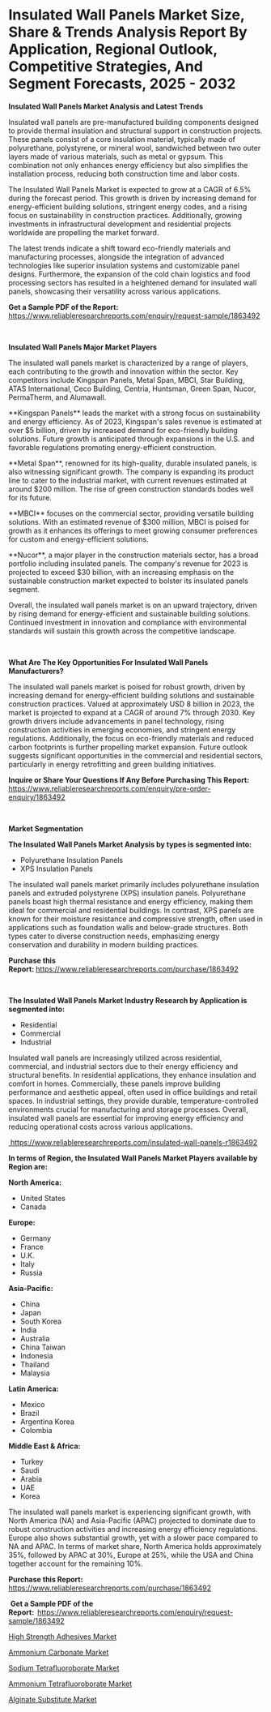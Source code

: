 <p><h1>Insulated Wall Panels Market Size, Share & Trends Analysis Report By Application, Regional Outlook, Competitive Strategies, And Segment Forecasts, 2025 - 2032</h1></p><p><strong>Insulated Wall Panels Market Analysis and Latest Trends</strong></p>
<p><p>Insulated wall panels are pre-manufactured building components designed to provide thermal insulation and structural support in construction projects. These panels consist of a core insulation material, typically made of polyurethane, polystyrene, or mineral wool, sandwiched between two outer layers made of various materials, such as metal or gypsum. This combination not only enhances energy efficiency but also simplifies the installation process, reducing both construction time and labor costs.</p><p>The Insulated Wall Panels Market is expected to grow at a CAGR of 6.5% during the forecast period. This growth is driven by increasing demand for energy-efficient building solutions, stringent energy codes, and a rising focus on sustainability in construction practices. Additionally, growing investments in infrastructural development and residential projects worldwide are propelling the market forward. </p><p>The latest trends indicate a shift toward eco-friendly materials and manufacturing processes, alongside the integration of advanced technologies like superior insulation systems and customizable panel designs. Furthermore, the expansion of the cold chain logistics and food processing sectors has resulted in a heightened demand for insulated wall panels, showcasing their versatility across various applications.</p></p>
<p><strong>Get a Sample PDF of the Report:&nbsp;</strong> <a href="https://www.reliableresearchreports.com/enquiry/request-sample/1863492?utm_campaign=24&utm_medium=2&utm_source=Github&utm_content=ia&utm_term=01042025&utm_id=insulated-wall-panels">https://www.reliableresearchreports.com/enquiry/request-sample/1863492</a></p>
<p>&nbsp;</p>
<p><strong>Insulated Wall Panels Major Market Players</strong></p>
<p><p>The insulated wall panels market is characterized by a range of players, each contributing to the growth and innovation within the sector. Key competitors include Kingspan Panels, Metal Span, MBCI, Star Building, ATAS International, Ceco Building, Centria, Huntsman, Green Span, Nucor, PermaTherm, and Alumawall.</p><p>**Kingspan Panels** leads the market with a strong focus on sustainability and energy efficiency. As of 2023, Kingspan's sales revenue is estimated at over $5 billion, driven by increased demand for eco-friendly building solutions. Future growth is anticipated through expansions in the U.S. and favorable regulations promoting energy-efficient construction.</p><p>**Metal Span**, renowned for its high-quality, durable insulated panels, is also witnessing significant growth. The company is expanding its product line to cater to the industrial market, with current revenues estimated at around $200 million. The rise of green construction standards bodes well for its future.</p><p>**MBCI** focuses on the commercial sector, providing versatile building solutions. With an estimated revenue of $300 million, MBCI is poised for growth as it enhances its offerings to meet growing consumer preferences for custom and energy-efficient solutions.</p><p>**Nucor**, a major player in the construction materials sector, has a broad portfolio including insulated panels. The company's revenue for 2023 is projected to exceed $30 billion, with an increasing emphasis on the sustainable construction market expected to bolster its insulated panels segment.</p><p>Overall, the insulated wall panels market is on an upward trajectory, driven by rising demand for energy-efficient and sustainable building solutions. Continued investment in innovation and compliance with environmental standards will sustain this growth across the competitive landscape.</p></p>
<p>&nbsp;</p>
<p><strong>What Are The Key Opportunities For Insulated Wall Panels Manufacturers?</strong></p>
<p><p>The insulated wall panels market is poised for robust growth, driven by increasing demand for energy-efficient building solutions and sustainable construction practices. Valued at approximately USD 8 billion in 2023, the market is projected to expand at a CAGR of around 7% through 2030. Key growth drivers include advancements in panel technology, rising construction activities in emerging economies, and stringent energy regulations. Additionally, the focus on eco-friendly materials and reduced carbon footprints is further propelling market expansion. Future outlook suggests significant opportunities in the commercial and residential sectors, particularly in energy retrofitting and green building initiatives.</p></p>
<p><strong>Inquire or Share Your Questions If Any Before Purchasing This Report:</strong> <a href="https://www.reliableresearchreports.com/enquiry/pre-order-enquiry/1863492?utm_campaign=24&utm_medium=2&utm_source=Github&utm_content=ia&utm_term=01042025&utm_id=insulated-wall-panels">https://www.reliableresearchreports.com/enquiry/pre-order-enquiry/1863492</a></p>
<p>&nbsp;</p>
<p><strong>Market Segmentation</strong></p>
<p><strong>The Insulated Wall Panels Market Analysis by types is segmented into:</strong></p>
<p><ul><li>Polyurethane Insulation Panels</li><li>XPS Insulation Panels</li></ul></p>
<p><p>The insulated wall panels market primarily includes polyurethane insulation panels and extruded polystyrene (XPS) insulation panels. Polyurethane panels boast high thermal resistance and energy efficiency, making them ideal for commercial and residential buildings. In contrast, XPS panels are known for their moisture resistance and compressive strength, often used in applications such as foundation walls and below-grade structures. Both types cater to diverse construction needs, emphasizing energy conservation and durability in modern building practices.</p></p>
<p><strong>Purchase this Report:&nbsp;</strong><a href="https://www.reliableresearchreports.com/purchase/1863492?utm_campaign=24&utm_medium=2&utm_source=Github&utm_content=ia&utm_term=01042025&utm_id=insulated-wall-panels">https://www.reliableresearchreports.com/purchase/1863492</a></p>
<p>&nbsp;</p>
<p><strong>The Insulated Wall Panels Market Industry Research by Application is segmented into:</strong></p>
<p><ul><li>Residential</li><li>Commercial</li><li>Industrial</li></ul></p>
<p><p>Insulated wall panels are increasingly utilized across residential, commercial, and industrial sectors due to their energy efficiency and structural benefits. In residential applications, they enhance insulation and comfort in homes. Commercially, these panels improve building performance and aesthetic appeal, often used in office buildings and retail spaces. In industrial settings, they provide durable, temperature-controlled environments crucial for manufacturing and storage processes. Overall, insulated wall panels are essential for improving energy efficiency and reducing operational costs across various applications.</p></p>
<p><a href="https://www.reliableresearchreports.com/insulated-wall-panels-r1863492?utm_campaign=24&utm_medium=2&utm_source=Github&utm_content=ia&utm_term=01042025&utm_id=insulated-wall-panels">&nbsp;https://www.reliableresearchreports.com/insulated-wall-panels-r1863492</a></p>
<p><strong>In terms of Region, the Insulated Wall Panels Market Players available by Region are:</strong></p>
<p>
    <p> <strong> North America: </strong>
        <ul>
            <li>United States</li>
            <li>Canada</li>
        </ul>
        </p> 
    <p> <strong> Europe: </strong>
        <ul>
            <li>Germany</li>
            <li>France</li>
            <li>U.K.</li>
            <li>Italy</li>
            <li>Russia</li>
        </ul>
        </p> 
    <p> <strong> Asia-Pacific: </strong>
        <ul>
            <li>China</li>
            <li>Japan</li>
            <li>South Korea</li>
            <li>India</li>
            <li>Australia</li>
            <li>China Taiwan</li>
            <li>Indonesia</li>
            <li>Thailand</li>
            <li>Malaysia</li>
        </ul>
        </p> 
    <p> <strong> Latin America: </strong>
        <ul>
            <li>Mexico</li>
            <li>Brazil</li>
            <li>Argentina Korea</li>
            <li>Colombia</li>
        </ul>
        </p> 
    <p> <strong> Middle East & Africa: </strong>
        <ul>
            <li>Turkey</li>
            <li>Saudi</li>
            <li>Arabia</li>
            <li>UAE</li>
            <li>Korea</li>
        </ul>
    </p>
    </p>
<p><p>The insulated wall panels market is experiencing significant growth, with North America (NA) and Asia-Pacific (APAC) projected to dominate due to robust construction activities and increasing energy efficiency regulations. Europe also shows substantial growth, yet with a slower pace compared to NA and APAC. In terms of market share, North America holds approximately 35%, followed by APAC at 30%, Europe at 25%, while the USA and China together account for the remaining 10%.</p></p>
<p><strong>Purchase this Report: </strong><a href="https://www.reliableresearchreports.com/purchase/1863492?utm_campaign=24&utm_medium=2&utm_source=Github&utm_content=ia&utm_term=01042025&utm_id=insulated-wall-panels">https://www.reliableresearchreports.com/purchase/1863492</a></p>
<p>&nbsp;<strong>Get a Sample PDF of the Report:&nbsp;&nbsp;</strong><a href="https://www.reliableresearchreports.com/enquiry/request-sample/1863492?utm_campaign=24&utm_medium=2&utm_source=Github&utm_content=ia&utm_term=01042025&utm_id=insulated-wall-panels">https://www.reliableresearchreports.com/enquiry/request-sample/1863492</a></p>
<p><strong></strong></p>
<p><p><a href="https://github.com/cachaskluwe/Market-Research-Report-List-1/blob/main/high-strength-adhesives-market.md?utm_campaign=24&utm_medium=2&utm_source=Github&utm_content=ia&utm_term=01042025&utm_id=insulated-wall-panels">High Strength Adhesives Market</a></p><p><a href="https://github.com/mehakmiamid1/Market-Research-Report-List-1/blob/main/ammonium-carbonate-market.md?utm_campaign=24&utm_medium=2&utm_source=Github&utm_content=ia&utm_term=01042025&utm_id=insulated-wall-panels">Ammonium Carbonate Market</a></p><p><a href="https://github.com/lelkohydesyj/Market-Research-Report-List-1/blob/main/sodium-tetrafluoroborate-market.md?utm_campaign=24&utm_medium=2&utm_source=Github&utm_content=ia&utm_term=01042025&utm_id=insulated-wall-panels">Sodium Tetrafluoroborate Market</a></p><p><a href="https://github.com/thanenegenqa/Market-Research-Report-List-1/blob/main/ammonium-tetrafluoroborate-market.md?utm_campaign=24&utm_medium=2&utm_source=Github&utm_content=ia&utm_term=01042025&utm_id=insulated-wall-panels">Ammonium Tetrafluoroborate Market</a></p><p><a href="https://github.com/cobinaydin13/Market-Research-Report-List-1/blob/main/alginate-substitute-market.md?utm_campaign=24&utm_medium=2&utm_source=Github&utm_content=ia&utm_term=01042025&utm_id=insulated-wall-panels">Alginate Substitute Market</a></p></p>